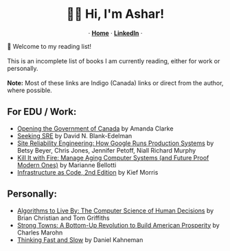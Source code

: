 <p align="center">
  <h1 align="center">👋🏽 Hi, I'm Ashar!</h1>
  <p align="center">
     &middot;
  <a href="https://github.com/asharahmed"><strong>Home</strong></a>
  &middot;
    <a href="https://www.linkedin.com/in/asharsahmed/"><strong>LinkedIn</strong></a> 
  &middot;
  </p>
  📖 Welcome to my reading list! 
  <br><br>
  This is an incomplete list of books I am currently reading, either for work or personally.
  <br><br>
  <b>Note:</b> Most of these links are Indigo (Canada) links or direct from the author, where possible. 
  
  <h2>For EDU / Work: </h2>
  <ul>
  <li><a href="https://www.ubcpress.ca/opening-the-government-of-canada">Opening the Government of Canada</a> by Amanda Clarke</li>
  <li><a href="https://www.oreilly.com/library/view/seeking-sre/9781491978856/">Seeking SRE</a> by David N. Blank-Edelman</li>
  <li><a href="https://sre.google/books/">Site Reliability Engineering: How Google Runs Production Systems</a> by Betsy Beyer, Chris Jones, Jennifer Petoff, Niall Richard Murphy</li>
  <li><a href="https://www.chapters.indigo.ca/en-ca/books/kill-it-with-fire-manage/9781718501195-item.html">Kill It with Fire: Manage Aging Computer Systems (and Future Proof Modern Ones)</a> by Marianne Bellotti</li>
  <li><a href="https://www.chapters.indigo.ca/en-ca/books/infrastructure-as-code/9781098114671-item.html">Infrastructure as Code, 2nd Edition</a> by Kief Morris</li>
  </ul>
  
   <h2>Personally: </h2>
   <ul>
   <li><a href="https://www.chapters.indigo.ca/en-ca/books/algorithms-to-live-by-the/9780143191612-item.html">Algorithms to Live By: The Computer Science of Human Decisions</a> by Brian Christian and Tom Griffiths</li>
   <li><a href="https://www.chapters.indigo.ca/en-ca/books/strong-towns-a-bottom-up/9781119564812-item.html">Strong Towns: A Bottom-Up Revolution to Build American Prosperity</a> by Charles Marohn</li>
  <li><a href="https://www.chapters.indigo.ca/en-ca/books/thinking-fast-and-slow/9780385676533-item.html">Thinking Fast and Slow</a> by Daniel Kahneman</li>
  </ul>

  
</p>
